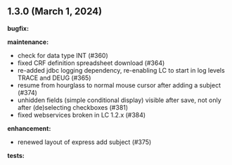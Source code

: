 ## 1.3.0 (March 1, 2024)

**bugfix:**

**maintenance:**
* check for data type INT (#360)
* fixed CRF definition spreadsheet download (#364)
* re-added jdbc logging dependency, re-enabling LC to start in log levels TRACE and DEUG (#365)
* resume from hourglass to normal mouse cursor after adding a subject (#374)
* unhidden fields (simple conditional display) visible after save, not only after (de)selecting checkboxes (#381)
* fixed webservices broken in LC 1.2.x (#384)

**enhancement:**
* renewed layout of express add subject (#375)

**tests:**
